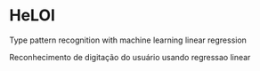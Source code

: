 # HeLOI

Type pattern recognition with machine learning linear regression

Reconhecimento de digitação do usuário usando regressao linear
